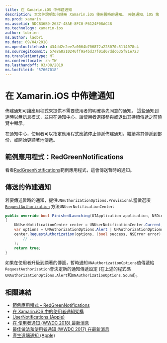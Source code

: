 ```yaml
---
title: 在 Xamarin.iOS 中佈建通知
description: 本文件說明如何使用 Xamarin.iOS 使用暫時的通知。 佈建通知，iOS 第 12 中導入可讓傳送無訊息的通知，而不需要明確的使用者權限的應用程式。
ms.prod: xamarin
ms.assetid: 5DCB36B9-2637-48AE-8FC0-F6124F08AC48
ms.technology: xamarin-ios
author: lobrien
ms.author: laobri
ms.date: 09/04/2018
ms.openlocfilehash: 434dd2e2ee7a0064b706872a228070c5114078c4
ms.sourcegitcommit: 57e8a0a10246ff9a4bd37f01d67ddc635f81e723
ms.translationtype: MT
ms.contentlocale: zh-TW
ms.lasthandoff: 03/08/2019
ms.locfileid: "57667018"
---
```

# <a name="provisional-notifications-in-xamarinios"></a>在 Xamarin.iOS 中佈建通知

佈建通知可讓應用程式來提供不需要使用者的明確事先同意的通知。 這些通知到達時以無訊息模式，並只在通知中心，讓使用者選擇參與或退出其持續傳遞之前預覽中顯示。

在通知中心，使用者可以指定應用程式應該停止傳遞佈建通知，繼續將其傳遞到部份，或開始更顯著地傳遞。

## <a name="sample-app-redgreennotifications"></a>範例應用程式：RedGreenNotifications

看看[RedGreenNotifications](https://developer.xamarin.com/samples/monotouch/iOS12/RedGreenNotifications)範例應用程式，這會傳送暫時的通知。

## <a name="sending-provisional-notifications"></a>傳送的佈建通知

若要傳送暫時的通知，提供`UNAuthorizationOptions.Provisional`當做選項 [`RequestAuthorization`](xref:UserNotifications.UNUserNotificationCenter.RequestAuthorization*)
方法`UNUserNotificationCenter`:

```csharp
public override bool FinishedLaunching(UIApplication application, NSDictionary launchOptions)
{
    UNUserNotificationCenter center = UNUserNotificationCenter.Current;
    var options = UNAuthorizationOptions.Alert | UNAuthorizationOptions.Sound | UNAuthorizationOptions.Provisional;
    center.RequestAuthorization(options, (bool success, NSError error) => {
        // ...
    );
    return true;
}
```

如果在使用者升級到顯著的傳遞，暫時通知`UNAuthorizationOptions`值傳遞給`RequestAuthorization`會決定新的通知傳遞設定 (在上述的程式碼`UNAuthorizationOptions.Alert`和`UNAuthorizationOptions.Sound`)。

## <a name="related-links"></a>相關連結

- [範例應用程式 – RedGreenNotifications](https://developer.xamarin.com/samples/monotouch/iOS12/RedGreenNotifications)
- [在 Xamarin.iOS 中的使用者通知架構](~/ios/platform/user-notifications/index.md)
- [UserNotifications (Apple)](https://developer.apple.com/documentation/usernotifications?language=objc)
- [在 使用者通知 (WWDC 2018) 最新消息](https://developer.apple.com/videos/play/wwdc2018/710/)
- [最佳做法和使用者通知 (WWDC 2017) 在最新消息](https://developer.apple.com/videos/play/wwdc2017/708/)
- [產生遠端通知 (Apple)](https://developer.apple.com/documentation/usernotifications/setting_up_a_remote_notification_server/generating_a_remote_notification)
